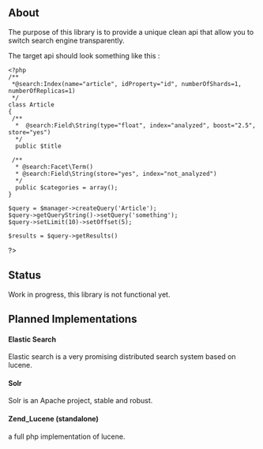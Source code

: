 ## About

The purpose of this library is to provide a unique clean api that allow you to switch search engine transparently.

The target api should look something like this :

    <?php
    /**
     *@search:Index(name="article", idProperty="id", numberOfShards=1, numberOfReplicas=1)
     */
    class Article
    {
     /** 
      *  @search:Field\String(type="float", index="analyzed", boost="2.5", store="yes")
      */
      public $title
     
     /**
      * @search:Facet\Term()
      * @search:Field\String(store="yes", index="not_analyzed")
      */
      public $categories = array();
    }

    $query = $manager->createQuery('Article');
    $query->getQueryString()->setQuery('something');
    $query->setLimit(10)->setOffset(5);
   
    $results = $query->getResults()

   ?>

## Status

Work in progress, this library is not functional yet.

## Planned Implementations

#### Elastic Search
Elastic search is a very promising distributed search system based on lucene. 

#### Solr
Solr is an Apache project, stable and robust.

#### Zend_Lucene (standalone)
a full php implementation of lucene.